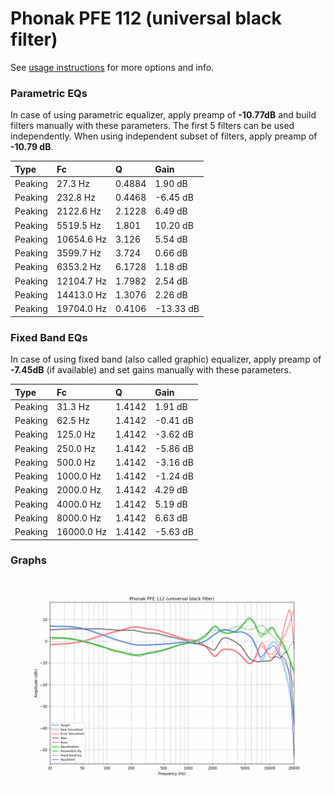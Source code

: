# Phonak PFE 112 (universal black filter)
See [usage instructions](https://github.com/jaakkopasanen/AutoEq#usage) for more options and info.

### Parametric EQs
In case of using parametric equalizer, apply preamp of **-10.77dB** and build filters manually
with these parameters. The first 5 filters can be used independently.
When using independent subset of filters, apply preamp of **-10.79 dB**.

| Type    | Fc         |      Q | Gain      |
|:--------|:-----------|:-------|:----------|
| Peaking | 27.3 Hz    | 0.4884 | 1.90 dB   |
| Peaking | 232.8 Hz   | 0.4468 | -6.45 dB  |
| Peaking | 2122.6 Hz  | 2.1228 | 6.49 dB   |
| Peaking | 5519.5 Hz  | 1.801  | 10.20 dB  |
| Peaking | 10654.6 Hz | 3.126  | 5.54 dB   |
| Peaking | 3599.7 Hz  | 3.724  | 0.66 dB   |
| Peaking | 6353.2 Hz  | 6.1728 | 1.18 dB   |
| Peaking | 12104.7 Hz | 1.7982 | 2.54 dB   |
| Peaking | 14413.0 Hz | 1.3076 | 2.26 dB   |
| Peaking | 19704.0 Hz | 0.4106 | -13.33 dB |

### Fixed Band EQs
In case of using fixed band (also called graphic) equalizer, apply preamp of **-7.45dB**
(if available) and set gains manually with these parameters.

| Type    | Fc         |      Q | Gain     |
|:--------|:-----------|:-------|:---------|
| Peaking | 31.3 Hz    | 1.4142 | 1.91 dB  |
| Peaking | 62.5 Hz    | 1.4142 | -0.41 dB |
| Peaking | 125.0 Hz   | 1.4142 | -3.62 dB |
| Peaking | 250.0 Hz   | 1.4142 | -5.86 dB |
| Peaking | 500.0 Hz   | 1.4142 | -3.16 dB |
| Peaking | 1000.0 Hz  | 1.4142 | -1.24 dB |
| Peaking | 2000.0 Hz  | 1.4142 | 4.29 dB  |
| Peaking | 4000.0 Hz  | 1.4142 | 5.19 dB  |
| Peaking | 8000.0 Hz  | 1.4142 | 6.63 dB  |
| Peaking | 16000.0 Hz | 1.4142 | -5.63 dB |

### Graphs
![](./Phonak%20PFE%20112%20(universal%20black%20filter).png)